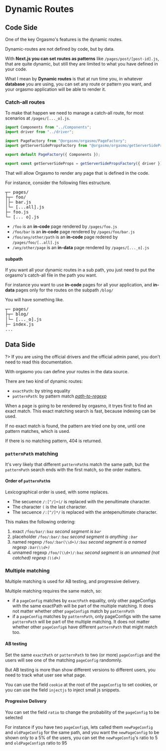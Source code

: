 # Dynamic Routes

## Code Side

One of the key Orgasmo's features is the dynamic routes.

Dynamic-routes are not defined by code, but by data.

With **Next.js you can set routes as patterns** like `/pages/post/[post-id].js`, that are quite dynamic, but still they are limited to what you have defined in your code.

What I mean by **Dynamic routes** is that at run time you, in whatever **database** you are using, you can set any route or pattern you want, and your orgasmo application will be able to render it.

### Catch-all routes

To make that happen we need to manage a catch-all route, for most scenarios at `/pages/[..._o].js`.

```js
import Components from "../Components";
import driver from "../driver";

import PageFactory from "@orgasmo/orgasmo/PageFactory";
import getServerSidePropsFactory from "@orgasmo/orgasmo/getServerSidePropsFactory";

export default PageFactory({ Components });

export const getServerSideProps = getServerSidePropsFactory({ driver });
```

That will allow Orgasmo to render any page that is defined in the code.

For instance, consider the following files estructure.

<pre style="font-family:monospace; line-height: 1.15 ">
┬─ pages/
├┬─ foo/
│├─ bar.js
│└─ [...all].js
├─ foo.js
└─ [..._o].js
</pre>

* `/foo` is an **in-code** page rendered by `/pages/foo.js`
* `/foo/bar` is an **in-code** page rendered by `/pages/foo/bar.js`
* `/foo/any/other/path` is an **in-code** page redered by `/pages/foo/[..all].js`
* `/any/other/page` is an **in-data** page rendered by `/pages/[..._o].js` 

#### subpath

If you want all your dynamic routes in a sub path, you just need to put the orgasmo's catch-all file in the path you want.

For instance you want to use **in-code** pages for all your application, and **in-data** pages only for the routes on the subpath `/blog/`

You will have something like.

<pre style="font-family:monospace; line-height: 1.15 ">
┬─ pages/
├┬─ blog/
│└─ [..._o].js
├─ index.js
...
</pre>


## Data Side

?> If you are using the official drivers and the official admin panel, you don't need to read this documentation.

With orgasmo you can define your routes in the data source.

There are two kind of dynamic routes:

* `exactPath`: by string equality
* `patternPath`: by pattern match *[path-to-regexp](https://github.com/pillarjs/path-to-regexp)* 

When a page is going to be rendered by orgasmo, it tryes first to find an exact match. This exact matching search is fast, because indexing can be used.

If no exact match is found, the pattern are tried one by one, until one pattern matches, which is used.

If there is no matching pattern, 404 is returned.

### `patternPath` matching

It's very likely that different `patternPath`s match the same path, but the `patternPath` search ends with the first match, so the order matters.

#### Order of `patternPath`s

Lexicographical order is used, with some replaces.

* The secuence `/:[^/]+(/` is replaced with the penultimate character.
* The character `(` is the last character.
* The secuence `/:[^/]*/` is replaced with the antepenultimate character.

This makes the following ordering:

1. exact `/foo/bar/:baz` *second segment is `bar`* 
2. placeholder `/foo/:bar/:baz` *second segment is anything `:bar`*
3. named regexp `/foo/:bar(\\d+)/:baz` *second segment is a named regexp  `:bar(\\d+)`*
4. unnamed regexp `/foo/(\\d+)/:baz` *second segment is an unnamed (not catched) regexp  `(\\d+)`*


### Multiple matching

Multiple matching is used for AB testing, and progressive delivery.

Multiple matching requires the same match, so:

* if a `pageConfig` matches by `exactPath` equality, only other pageConfigs with the same exactPath will be part of the multiple matching. It does not matter whether other `pageConfig`s match by `patternPath`
* if a `pageConfig` matches by `patternPath`, only pageConfigs with the same `patternPath` will be part of the multiple matching. It does not matter whether other `pageConfig`s have different `patternPath` that might match too.


#### AB testing

Set the same `exactPath` or `patternPath` to two (or more) `pageConfig`s and the users will see one of the matching `pageConfig` randomnly.

But AB testing is more than show different versions to different users, you need to track what user see what page.

You can use the field `cookie` at the root of the `pageConfig` to set cookies, or you can use the field `injectjs` to inject small js snippets.

#### Progresive Delivery

You can set the field `ratio` to change the probability of the `pageConfig` to be selected

For instance if you have two `pageConfig`s, lets called them `newPageConfig` and `oldPageConfig` for the same path, and you want the `newPageConfig` to be shown only to a 5% of the users, you can set the `newPageConfig`'s ratio to 5 and `oldPageConfig`s ratio to 95


